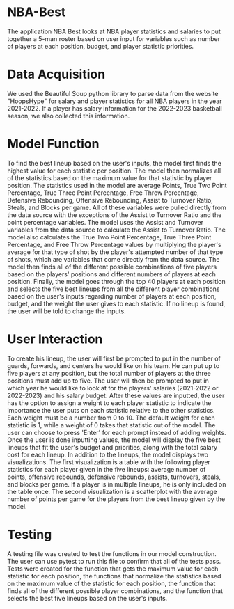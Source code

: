 # NBA-Best

The application NBA Best looks at NBA player statistics and salaries to put together a 5-man roster based on user input for variables such as number of players at each position, budget, and player statistic priorities.

# Data Acquisition
We used the Beautiful Soup python library to parse data from the website "HoopsHype" for salary and player statistics for all NBA players in the year 2021-2022. If a player has salary information for the 2022-2023 basketball season, we also collected this information.

# Model Function
To find the best lineup based on the user's inputs, the model first finds the highest value for each statistic per position. The model then normalizes all of the statistics based on the maximum value for that statistic by player position. The statistics used in the model are average Points, True Two Point Percentage, True Three Point Percentage, Free Throw Percentage, Defensive Rebounding, Offensive Rebounding, Assist to Turnover Ratio, Steals, and Blocks per game. All of these variables were pulled directly from the data source with the exceptions of the Assist to Turnover Ratio and the point percentage variables. The model uses the Assist and Turnover variables from the data source to calculate the Assist to Turnover Ratio. The model also calculates the True Two Point Percentage, True Three Point Percentage, and Free Throw Percentage values by multiplying the player's average for that type of shot by the player's attempted number of that type of shots, which are variables that come directly from the data source. The model then finds all of the different possible combinations of five players based on the players' positions and different numbers of players at each position. Finally, the model goes through the top 40 players at each position and selects the five best lineups from all the different player combinations based on the user's inputs regarding number of players at each position, budget, and the weight the user gives to each statistic. If no lineup is found, the user will be told to change the inputs.

# User Interaction
To create his lineup, the user will first be prompted to put in the number of guards, forwards, and centers he would like on his team. He can put up to five players at any position, but the total number of players at the three positions must add up to five. The user will then be prompted to put in which year he would like to look at for the players' salaries (2021-2022 or 2022-2023) and his salary budget. After these values are inputted, the user has the option to assign a weight to each player statistic to indicate the importance the user puts on each statistic relative to the other statistics. Each weight must be a number from 0 to 10. The default weight for each statistic is 1, while a weight of 0 takes that statistic out of the model. The user can choose to press 'Enter' for each prompt instead of adding weights. Once the user is done inputting values, the model will display the five best lineups that fit the user's budget and priorities, along with the total salary cost for each lineup. In addition to the lineups, the model displays two visualizations. The first visualization is a table with the following player statistics for each player given in the five lineups: average number of points, offensive rebounds, defensive rebounds, assists, turnovers, steals, and blocks per game. If a player is in multiple lineups, he is only included on the table once. The second visualization is a scatterplot with the average number of points per game for the players from the best lineup given by the model.

# Testing
A testing file was created to test the functions in our model construction. The user can use pytest to run this file to confirm that all of the tests pass. Tests were created for the function that gets the maximum value for each statistic for each position, the functions that normalize the statistics based on the maximum value of the statistic for each position, the function that finds all of the different possible player combinations, and the function that selects the best five lineups based on the user's inputs.